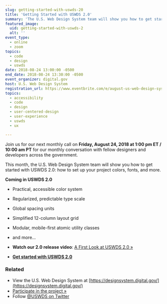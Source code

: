 ```yaml
---
slug: getting-started-with-uswds-20
title: 'Getting Started with USWDS 2.0'
summary: 'The U.S. Web Design System team will show you how to get started with USWDS 2.0: how to set up your project colors, fonts, and more.'
featured_image:
  uid: getting-started-with-uswds-2
  alt: ''
event_type:
  - online
  - zoom
topics:
  - code
  - design
  - uswds
date: 2018-08-24 13:00:00 -0500
end_date: 2018-08-24 13:30:00 -0500
event_organizer: digital.gov
host: U.S. Web Design System
registration_url: https://www.eventbrite.com/e/august-us-web-design-system-monthly-call-getting-started-with-uswds-20-tickets-47179708779
topics:
  - accessibility
  - code
  - design
  - user-centered-design
  - user-experience
  - uswds
  - ux

---
```


Join us for our next monthly call on **Friday, August 24, 2018 at 1:00 pm ET / 10:00 am PT** for our monthly conversation with fellow designers and developers across the government.

This month, the U.S. Web Design System team will show you how to get started with USWDS 2.0: how to set up your project colors, fonts, and more.

**Coming in USWDS 2.0**

- Practical, accessible color system
- Regularized, predictable type scale
- Global spacing units
- Simplified 12-column layout grid
- Modular, mobile-first atomic utility classes
- and more...

- **Watch our 2.0 release video**: [A First Look at USWDS 2.0 »](https://digital.gov/event/2018/07/06/a-first-look-at-uswds-20/)
- [**Get started with USWDS 2.0**](https://v2.designsystem.digital.gov/)


### Related

- View the U.S. Web Design System at [https://designsystem.digital.gov/](https://designsystem.digital.gov/)
- [Participate in the project »](https://github.com/uswds/uswds)
- Follow [@USWDS on Twitter](https://twitter.com/uswds)
